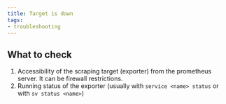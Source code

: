 ```yaml
---
title: Target is down
tags:
- troubleshooting
---
```


## What to check

1. Accessibility of the scraping target (exporter) from the prometheus server. It can be firewall restrictions.
1. Running status of the exporter (usually with `service <name> status` or with `sv status <name>`)
